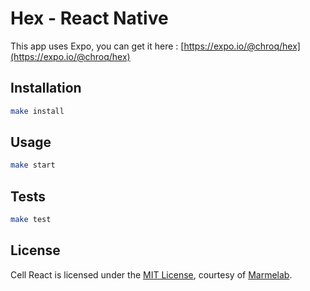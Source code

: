 # Hex - React Native

This app uses Expo, you can get it here : [https://expo.io/@chroq/hex](https://expo.io/@chroq/hex)

## Installation

```bash
make install
```

## Usage

```bash
make start
```

## Tests

```bash
make test
```
## License

Cell React is licensed under the [MIT License](LICENSE), courtesy of [Marmelab](http://marmelab.com).

